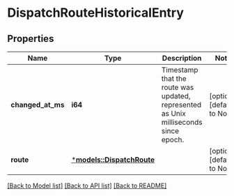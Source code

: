 # DispatchRouteHistoricalEntry

## Properties
Name | Type | Description | Notes
------------ | ------------- | ------------- | -------------
**changed_at_ms** | **i64** | Timestamp that the route was updated, represented as Unix milliseconds since epoch. | [optional] [default to None]
**route** | [***models::DispatchRoute**](DispatchRoute.md) |  | [optional] [default to None]

[[Back to Model list]](../README.md#documentation-for-models) [[Back to API list]](../README.md#documentation-for-api-endpoints) [[Back to README]](../README.md)


